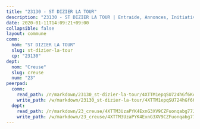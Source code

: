 ```yaml
---
title: "23130 - ST DIZIER LA TOUR"
description: "23130 - ST DIZIER LA TOUR | Entraide, Annonces, Initiatives"
date: 2020-01-11T14:09:21+09:00
collapsible: false
layout: commune
comm:
  nom: "ST DIZIER LA TOUR"
  slug: st-dizier-la-tour
  cp: "23130"
dept:
  nom: "Creuse"
  slug: creuse
  num: "23"
peerpad:
  comm:
    read_path: /r/markdown/23130_st-dizier-la-tour/4XTTM1epqSU724hGf6Kc3SCsfRj9UXGyyBa65rkDmi67NPpvH
    write_path: /w/markdown/23130_st-dizier-la-tour/4XTTM1epqSU724hGf6Kc3SCsfRj9UXGyyBa65rkDmi67NPpvH-K3TgTv1K2NiV2nrfepnYG4HcbHkiE82YLeWNDL9poctj4EtTHCiU3DPQ7Fsnb6dGAF6b7zQ2wbePNcRo76qqDYQrYqHeA62wHpB3UZM4BnnA8ET3ESFzC2MLV7WaU4BXLxRGSFg9
  dept:
    read_path: /r/markdown/23_creuse/4XTTM3UzaPYK4ExnG3XV9CZFuonqabg77JTNiqvJ5MQS23jj7
    write_path: /w/markdown/23_creuse/4XTTM3UzaPYK4ExnG3XV9CZFuonqabg77JTNiqvJ5MQS23jj7-K3TgUKE86JxR4JSYXC5aZe6fqBSBprUrmaVFUW2jmdnpHS2xDyA3bckVFWgGTEWFg2GMkYcK4FztBw3HJgWqQMWmUjaPRWNNPUiVES6qbqTDLs9pxQ3uHzULq9XSj5J8FTp6MDn1
---
```


